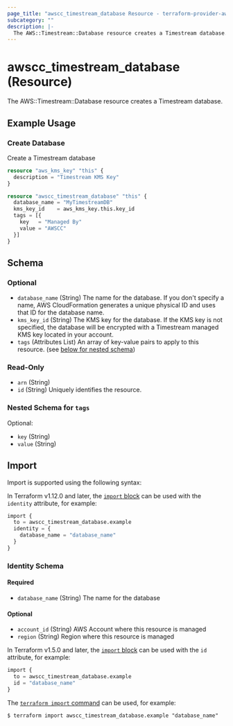 ```yaml
---
page_title: "awscc_timestream_database Resource - terraform-provider-awscc"
subcategory: ""
description: |-
  The AWS::Timestream::Database resource creates a Timestream database.
---
```


# awscc_timestream_database (Resource)

The AWS::Timestream::Database resource creates a Timestream database.

## Example Usage

### Create Database
Create a Timestream database
```terraform
resource "aws_kms_key" "this" {
  description = "Timestream KMS Key"
}

resource "awscc_timestream_database" "this" {
  database_name = "MyTimestreamDB"
  kms_key_id    = aws_kms_key.this.key_id
  tags = [{
    key   = "Managed By"
    value = "AWSCC"
  }]
}
```

<!-- schema generated by tfplugindocs -->
## Schema

### Optional

- `database_name` (String) The name for the database. If you don't specify a name, AWS CloudFormation generates a unique physical ID and uses that ID for the database name.
- `kms_key_id` (String) The KMS key for the database. If the KMS key is not specified, the database will be encrypted with a Timestream managed KMS key located in your account.
- `tags` (Attributes List) An array of key-value pairs to apply to this resource. (see [below for nested schema](#nestedatt--tags))

### Read-Only

- `arn` (String)
- `id` (String) Uniquely identifies the resource.

<a id="nestedatt--tags"></a>
### Nested Schema for `tags`

Optional:

- `key` (String)
- `value` (String)

## Import

Import is supported using the following syntax:

In Terraform v1.12.0 and later, the [`import` block](https://developer.hashicorp.com/terraform/language/import) can be used with the `identity` attribute, for example:

```terraform
import {
  to = awscc_timestream_database.example
  identity = {
    database_name = "database_name"
  }
}
```

<!-- schema generated by tfplugindocs -->
### Identity Schema

#### Required

- `database_name` (String) The name for the database

#### Optional

- `account_id` (String) AWS Account where this resource is managed
- `region` (String) Region where this resource is managed

In Terraform v1.5.0 and later, the [`import` block](https://developer.hashicorp.com/terraform/language/import) can be used with the `id` attribute, for example:

```terraform
import {
  to = awscc_timestream_database.example
  id = "database_name"
}
```

The [`terraform import` command](https://developer.hashicorp.com/terraform/cli/commands/import) can be used, for example:

```shell
$ terraform import awscc_timestream_database.example "database_name"
```

